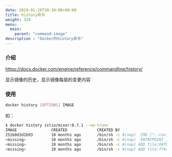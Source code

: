 ```yaml
---
date: 2019-01-26T20:30:00+08:00
title: history命令
weight: 324
menu:
  main:
    parent: "command-image"
description : "Docker的history命令"
---
```


### 介绍

https://docs.docker.com/engine/reference/commandline/history/

显示镜像的历史，显示镜像每层的变更内容

### 使用

```bash
docker history [OPTIONS] IMAGE
```

如：

```bash
$ docker history istio/mixer:0.7.1 --no-trunc
IMAGE               CREATED             CREATED BY                                      SIZE                COMMENT
251b0d3d2b93        10 months ago       /bin/sh -c #(nop)  CMD ["--configStoreURL=fs…   0B                  
<missing>           10 months ago       /bin/sh -c #(nop)  ENTRYPOINT ["/usr/local/b…   0B                  
<missing>           10 months ago       /bin/sh -c #(nop) ADD file:04fbcb926d6c80af5…   53.7MB              
<missing>           10 months ago       /bin/sh -c #(nop) ADD file:f74cafb0f2a94a0b9…   252kB  
```

